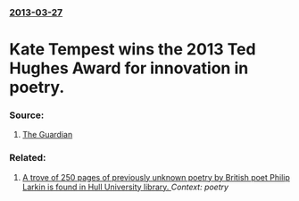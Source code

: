 ### [2013-03-27](/news/2013/03/27/index.md)

# Kate Tempest wins the 2013 Ted Hughes Award for innovation in poetry. 




### Source:

1. [The Guardian](http://www.guardian.co.uk/books/2013/mar/27/kate-tempest-ted-hughes-poetry-prize)

### Related:

1. [ A trove of 250 pages of previously unknown poetry by British poet Philip Larkin is found in Hull University library. ](/news/2004/08/10/a-trove-of-250-pages-of-previously-unknown-poetry-by-british-poet-philip-larkin-is-found-in-hull-university-library.md) _Context: poetry_
